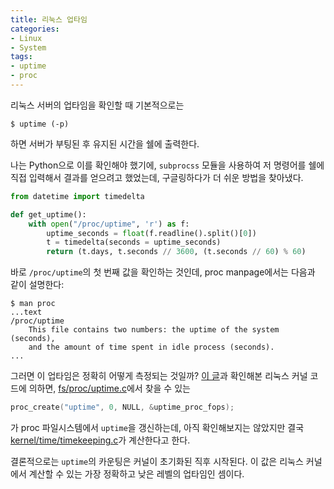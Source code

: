 ```yaml
---
title: 리눅스 업타임
categories:
- Linux
- System
tags:
- uptime
- proc
---
```


리눅스 서버의 업타임을 확인할 때 기본적으로는

```text
$ uptime (-p)
```

하면 서버가 부팅된 후 유지된 시간을 쉘에 출력한다.

나는 Python으로 이를 확인해야 했기에, `subprocss` 모듈을 사용하여 저 명령어를 쉘에 직접 입력해서 결과를 얻으려고 했었는데, 구글링하다가 더 쉬운 방법을 찾아냈다.

```python
from datetime import timedelta

def get_uptime():
    with open("/proc/uptime", 'r') as f:
        uptime_seconds = float(f.readline().split()[0])
        t = timedelta(seconds = uptime_seconds)
        return (t.days, t.seconds // 3600, (t.seconds // 60) % 60)
```

바로 `/proc/uptime`의 첫 번째 값을 확인하는 것인데, proc manpage에서는 다음과 같이 설명한다:

```text
$ man proc
...text
/proc/uptime
    This file contains two numbers: the uptime of the system (seconds),
    and the amount of time spent in idle process (seconds).
...
```

 그러면 이 업타임은 정확히 어떻게 측정되는 것일까? [이 글](https://unix.stackexchange.com/questions/275907/on-linux-when-does-uptime-start-counting-from)과 확인해본 리눅스 커널 코드에 의하면,  [fs/proc/uptime.c](https://github.com/torvalds/linux/blob/master/fs/proc/uptime.c)에서 찾을 수 있는

```c
proc_create("uptime", 0, NULL, &uptime_proc_fops);
```

가 proc 파일시스템에서 `uptime`을 갱신하는데, 아직 확인해보지는 않았지만 결국 [kernel/time/timekeeping.c](https://github.com/torvalds/linux/blob/master/kernel/time/timekeeping.c)가 계산한다고 한다.

결론적으로는 `uptime`의 카운팅은 커널이 초기화된 직후 시작된다. 이 값은 리눅스 커널에서 계산할 수 있는 가장 정확하고 낮은 레벨의 업타임인 셈이다.